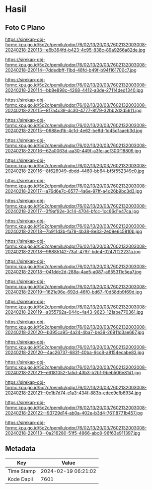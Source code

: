 # Hasil

## Foto C Plano

https://sirekap-obj-formc.kpu.go.id/5c2c/pemilu/pdpr/76/02/13/20/03/7602132003008-20240218-220113--e6b364fd-b423-4c95-838c-89a9266a82de.jpg

https://sirekap-obj-formc.kpu.go.id/5c2c/pemilu/pdpr/76/02/13/20/03/7602132003008-20240218-220114--7ddedbff-11bd-48fd-b49f-b94f161700c7.jpg

https://sirekap-obj-formc.kpu.go.id/5c2c/pemilu/pdpr/76/02/13/20/03/7602132003008-20240218-220114--bb8e898c-4268-4412-a3de-27114ded1340.jpg

https://sirekap-obj-formc.kpu.go.id/5c2c/pemilu/pdpr/76/02/13/20/03/7602132003008-20240218-220115--8f7a4c39-dc30-4777-8f79-32bb2d2d5611.jpg

https://sirekap-obj-formc.kpu.go.id/5c2c/pemilu/pdpr/76/02/13/20/03/7602132003008-20240218-220115--0688ed1b-4c1d-4e62-be8d-1d45d1aaeb3d.jpg

https://sirekap-obj-formc.kpu.go.id/5c2c/pemilu/pdpr/76/02/13/20/03/7602132003008-20240218-220116--62a0063d-aa30-449f-a3fe-acf300f18809.jpg

https://sirekap-obj-formc.kpu.go.id/5c2c/pemilu/pdpr/76/02/13/20/03/7602132003008-20240218-220116--8f626049-dbdd-4460-bb64-bf5f552349c0.jpg

https://sirekap-obj-formc.kpu.go.id/5c2c/pemilu/pdpr/76/02/13/20/03/7602132003008-20240218-220117--a76d6e7c-6577-4a6e-97ff-a4d26b9bc3d3.jpg

https://sirekap-obj-formc.kpu.go.id/5c2c/pemilu/pdpr/76/02/13/20/03/7602132003008-20240218-220117--3f9af92e-3c14-4704-bfcc-1cc66d1e47ca.jpg

https://sirekap-obj-formc.kpu.go.id/5c2c/pemilu/pdpr/76/02/13/20/03/7602132003008-20240218-220118--7b911d3b-fa78-4b38-8e33-2e09e6c5810b.jpg

https://sirekap-obj-formc.kpu.go.id/5c2c/pemilu/pdpr/76/02/13/20/03/7602132003008-20240218-220118--98885142-73af-4797-bde4-0247ff22231a.jpg

https://sirekap-obj-formc.kpu.go.id/5c2c/pemilu/pdpr/76/02/13/20/03/7602132003008-20240218-220118--041ddc2d-288a-4ae5-a087-a655311c5ea7.jpg

https://sirekap-obj-formc.kpu.go.id/5c2c/pemilu/pdpr/76/02/13/20/03/7602132003008-20240218-220119--1621e96e-692d-46f0-bd67-f0d58db9f69d.jpg

https://sirekap-obj-formc.kpu.go.id/5c2c/pemilu/pdpr/76/02/13/20/03/7602132003008-20240218-220119--a055792a-044c-4a43-9623-121abe770361.jpg

https://sirekap-obj-formc.kpu.go.id/5c2c/pemilu/pdpr/76/02/13/20/03/7602132003008-20240218-220120--b395ca95-4a24-4ba7-be39-26911d3ae667.jpg

https://sirekap-obj-formc.kpu.go.id/5c2c/pemilu/pdpr/76/02/13/20/03/7602132003008-20240218-220120--4ac26737-683f-40ba-9cc8-a8154ecabe83.jpg

https://sirekap-obj-formc.kpu.go.id/5c2c/pemilu/pdpr/76/02/13/20/03/7602132003008-20240218-220121--e6181052-1a5d-43b3-b2bf-9beb506e81d1.jpg

https://sirekap-obj-formc.kpu.go.id/5c2c/pemilu/pdpr/76/02/13/20/03/7602132003008-20240218-220121--0c1b7d74-e1a3-434f-883b-cdec9cfb6934.jpg

https://sirekap-obj-formc.kpu.go.id/5c2c/pemilu/pdpr/76/02/13/20/03/7602132003008-20240218-220122--93729d14-ab0a-402e-b3d4-76118771b457.jpg

https://sirekap-obj-formc.kpu.go.id/5c2c/pemilu/pdpr/76/02/13/20/03/7602132003008-20240218-220113--0a216280-51f5-4866-abc8-96f63e911397.jpg


## Metadata

| Key        | Value               |
| ---------- | ------------------- |
| Time Stamp | 2024-02-19 06:21:02 |
| Kode Dapil | 7601                |



